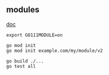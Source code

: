 modules
-

[doc](https://github.com/golang/go/wiki/Modules)

````
export GO111MODULE=on

go mod init
go mod init example.com/my/module/v2

go build ./...
go test all
````
